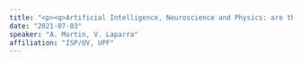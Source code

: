 ```yaml
---
title: "<p><q>Artificial Intelligence, Neuroscience and Physics: are these related?</q> <br> <a href='https://youtu.be/7sWFrngGzZ0?si=mOeO3Z_Icetbz6CN'>Part (2/3): Illusions in Artificial Nets.; Debate with the audience)</a></p>"
date: "2021-07-03"
speaker: "A. Martin, V. Laparra"
affiliation: "ISP/UV, UPF"
---
```

